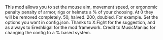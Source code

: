 This mod allows you to set the mouse aim, movement speed, or ergonomic penalty penalty of armor, rigs or helmets a % of your choosing.
At 0 they will be removed completely. 50, halved.  200, doubled.  For example. 
Set the options you want in config.json.
Thanks to X.Fight for the suggestion, and as always to Ereshkigal for the mod framework.
Credit to MusicManiac for changing the config to a % based system.

